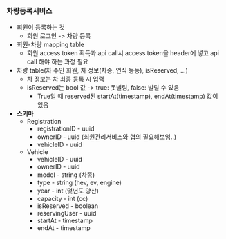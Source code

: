 ### 차량등록서비스

- 회원이 등록하는 것
	- 회원 로그인 -> 차량 등록
- 회원-차량 mapping table
	- 회원 access token 획득과 api call시 access token을 header에 넣고 api call 해야 하는 과정 필요
- 차량 table(차 주인 회원, 차 정보(차종, 연식 등등), isReserved, …)
	- 차 정보는 차 최종 등록 시 입력
	- isReserved는 bool 값 -> true: 못빌림, false: 빌릴 수 있음
		- True일 때 reserved된  startAt(timestamp), endAt(timestamp) 값이 있음
- <b>스키마</b>
	- Registration
		- registrationID - uuid
		- ownerID - uuid (회원관리서비스와 협의 필요해보임..)
		- vehicleID - uuid
	- Vehicle
		- vehicleID - uuid
		- ownerID - uuid
		- model - string (차종)
		- type - string (hev, ev, engine)
		- year - int (몇년도 양산)
		- capacity - int (cc)
		- isReserved - boolean
		- reservingUser - uuid 
		- startAt - timestamp
		- endAt - timestamp
